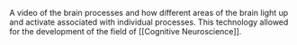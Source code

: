 A video of the brain processes and how different areas of the brain light up and activate associated with individual processes. This technology allowed for the development of the field of [[Cognitive Neuroscience]].